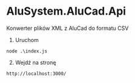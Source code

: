 # AluSystem.AluCad.Api

Konwerter plików XML z AluCad do formatu CSV

1. Uruchom
~~~
node .\index.js
~~~

2. Wejdź na stronę
~~~
http://localhost:3000/
~~~

